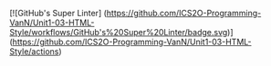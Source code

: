 [![GitHub's Super Linter]
(https://github.com/ICS2O-Programming-VanN/Unit1-03-HTML-Style/workflows/GitHub's%20Super%20Linter/badge.svg)]
(https://github.com/ICS2O-Programming-VanN/Unit1-03-HTML-Style/actions)